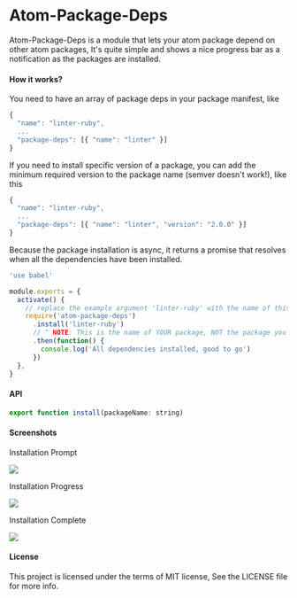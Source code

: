 # Atom-Package-Deps

Atom-Package-Deps is a module that lets your atom package depend on other atom packages, It's quite simple and shows a nice progress bar as a notification as the packages are installed.

#### How it works?

You need to have an array of package deps in your package manifest, like

```js
{
  "name": "linter-ruby",
  ...
  "package-deps": [{ "name": "linter" }]
}
```
If you need to install specific version of a package, you can add the minimum required version to the package name (semver doesn't work!), like this

```js
{
  "name": "linter-ruby",
  ...
  "package-deps": [{ "name": "linter", "version": "2.0.0" }]
}
```

Because the package installation is async, it returns a promise that resolves when all the dependencies have been installed.

```js
'use babel'

module.exports = {
  activate() {
    // replace the example argument 'linter-ruby' with the name of this Atom package
    require('atom-package-deps')
      .install('linter-ruby')
      // ^ NOTE: This is the name of YOUR package, NOT the package you want to install.
      .then(function() {
        console.log('All dependencies installed, good to go')
      })
  },
}
```

#### API

```js
export function install(packageName: string)
```

#### Screenshots

Installation Prompt

<img src="https://cloud.githubusercontent.com/assets/4278113/22874485/10df8086-f1e8-11e6-8270-9b9823ba07f3.png">

Installation Progress

<img src="https://cloud.githubusercontent.com/assets/4278113/22874527/59b37c22-f1e8-11e6-968e-dfa857db7664.png">

Installation Complete

<img src="https://cloud.githubusercontent.com/assets/4278113/22874504/32294a88-f1e8-11e6-8741-81e368bb1649.png">

#### License

This project is licensed under the terms of MIT license, See the LICENSE file for more info.
